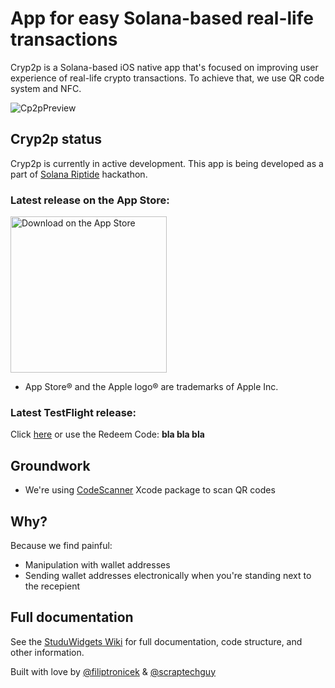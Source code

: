 # App for easy Solana-based real-life transactions

Cryp2p is a Solana-based iOS native app that's focused on improving user experience of real-life crypto transactions. To achieve that, we use QR code system and NFC. 

![Cp2pPreview](https://user-images.githubusercontent.com/75474651/155742529-25b0030b-562c-4f92-9486-650c67cc4f31.png)


## Cryp2p status

Cryp2p is currently in active development. This app is being developed as a part of [Solana Riptide](https://solana.com/riptide) hackathon.

### Latest release on the App Store: 

<a href="https://youtu.be/dQw4w9WgXcQ" target="_blank"> <img width="250" alt="Download on the App Store" src="https://ipfs.io/ipfs/bafkreifcn7c3ha4ae4wjf2ibtixlrncviktgqfft4kzag5znxciexh5zt4?filename=bpoouz.svg"> </a>

  - App Store® and the Apple logo® are trademarks of Apple Inc.

### Latest TestFlight release:

Click <a href="https://youtu.be/dQw4w9WgXcQ">here</a> or use the Redeem Code: <b>bla bla bla</b>


## Groundwork

+ We're using [CodeScanner](https://github.com/twostraws/CodeScanner) Xcode package to scan QR codes


## Why?

Because we find painful: 

+ Manipulation with wallet addresses
+ Sending wallet addresses electronically when you're standing next to the recepient


## Full documentation 

See the <a href="https://github.com/filiptronicek/StuduWidgets/wiki">StuduWidgets Wiki</a> for full documentation, code structure, and other information. 

Built with love by [@filiptronicek](https://github.com/filiptronicek) & [@scraptechguy](https://github.com/scraptechguy)
